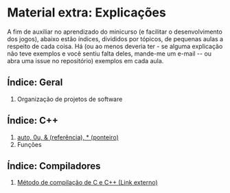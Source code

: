 Material extra: Explicações
===========================

A fim de auxiliar no aprendizado do minicurso (e facilitar o desenvolvimento
dos jogos), abaixo estão índices, divididos por tópicos, de pequenas aulas a
respeito de cada coisa. Há (ou ao menos deveria ter - se alguma explicação não
teve exemplos e você sentiu falta deles, mande-me um e-mail -- ou abra uma
issue no repositório) exemplos em cada aula.

Índice: Geral
-------------

1. Organização de projetos de software

Índice: C++
-----------

1. [auto, 0u, & (referência), \* (ponteiro)](cpp/auto.md)
2. Funções

Índice: Compiladores
--------------------

1. [Método de compilação de C e C++ (Link externo)](https://gitlab.com/tarcisioe/cpp/blob/master/3-functions-and-namespaces/many_files.md)
